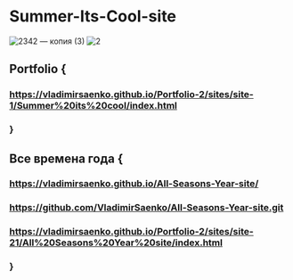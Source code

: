 # Summer-Its-Cool-site

![2342 — копия (3)](https://user-images.githubusercontent.com/56477695/116460908-44435900-a870-11eb-96b2-a5bd9efa6ab4.jpg)
![2](https://user-images.githubusercontent.com/56477695/121777301-fec9b980-cb99-11eb-9adb-172e6cc8da1f.jpg)

## Portfolio {
 
### https://vladimirsaenko.github.io/Portfolio-2/sites/site-1/Summer%20its%20cool/index.html

### }

## Все времена года {

### https://vladimirsaenko.github.io/All-Seasons-Year-site/

### https://github.com/VladimirSaenko/All-Seasons-Year-site.git

### https://vladimirsaenko.github.io/Portfolio-2/sites/site-21/All%20Seasons%20Year%20site/index.html

### }
